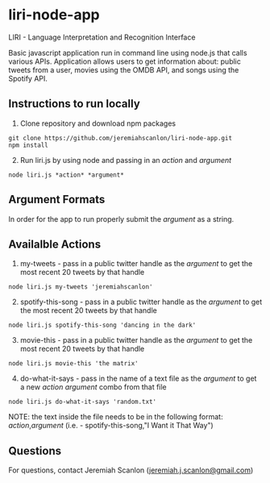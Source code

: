 # liri-node-app
LIRI - Language Interpretation and Recognition Interface

Basic javascript application run in command line using node.js that calls various APIs. Application allows users to get information about: public tweets from a user, movies using the OMDB API, and songs using the Spotify API. 
 
## Instructions to run locally 

1) Clone repository and download npm packages 

```
git clone https://github.com/jeremiahscanlon/liri-node-app.git
npm install
```

2) Run liri.js by using node and passing in an *action* and *argument*

````
node liri.js *action* *argument*
````

## Argument Formats

In order for the app to run properly submit the *argument* as a string.

## Availalble Actions

1) my-tweets - pass in a public twitter handle as the *argument* to get the most recent 20 tweets by that handle
````
node liri.js my-tweets 'jeremiahscanlon'
````

2) spotify-this-song - pass in a public twitter handle as the *argument* to get the most recent 20 tweets by that handle

````
node liri.js spotify-this-song 'dancing in the dark'
````

3) movie-this - pass in a public twitter handle as the *argument* to get the most recent 20 tweets by that handle

````
node liri.js movie-this 'the matrix'
````

4) do-what-it-says - pass in the name of a text file as the *argument* to get a new *action* *argument* combo from that file

````
node liri.js do-what-it-says 'random.txt'
````

NOTE: the text inside the file needs to be in the following format: *action*,*argument* (i.e. - spotify-this-song,"I Want it That Way")


## Questions

For questions, contact Jeremiah Scanlon (jeremiah.j.scanlon@gmail.com)
